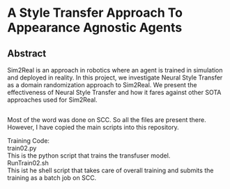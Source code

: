 # A Style Transfer Approach To Appearance Agnostic Agents

## Abstract
Sim2Real is an approach in robotics where an agent is trained in simulation and deployed in reality. In this project, we investigate Neural Style Transfer as a domain randomization approach to Sim2Real. We present the effectiveness of Neural Style Transfer and how it fares against other SOTA approaches used for Sim2Real.

## 

  



Most of the word was done on SCC. So all the files are present there.
However, I have copied the main scripts into this repository. 

Training Code:  
  train02.py  
    This is the python script that trains the transfuser model.  
  RunTrain02.sh   
    This ist he shell script that takes care of overall training and submits the training as a batch job on SCC.   
